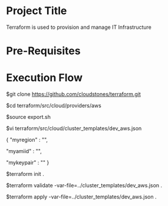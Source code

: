 Project Title
=====================
Terraform is used to provision and manage IT Infrastructure

Pre-Requisites
============================



Execution Flow
=====================

$git clone https://github.com/cloudstones/terraform.git

$cd terraform/src/cloud/providers/aws

$source export.sh

$vi terraform/src/cloud/cluster_templates/dev_aws.json

{
"myregion" : "",

"myamiid" : "",
  
"mykeypair" : ""
}


$terraform init .

$terraform validate -var-file=../cluster_templates/dev_aws.json .

$terraform apply -var-file=../cluster_templates/dev_aws.json .
